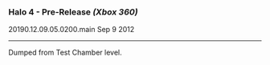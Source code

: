 ### Halo 4 - Pre-Release _(Xbox 360)_
20190.12.09.05.0200.main
Sep 9 2012

---
Dumped from Test Chamber level.